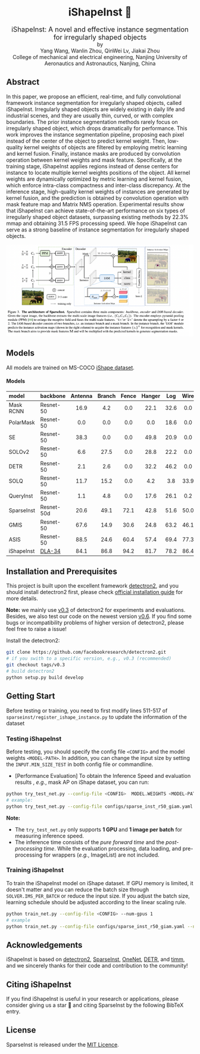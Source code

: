 <div align="center">
<h1>iShapeInst &#128640;</h1>
<span><font size="4", >iShapeInst: A novel and effective instance segmentation for irregularly shaped objects</font></span>
</br>
by
<br>
Yang Wang, Wanlin Zhou, QinWei Lv, Jiakai Zhou
<br>
College of mechanical and electrical engineering, Nanjing University of Aeronautics and Astronautics, Nanjing, China
</br>
</div>

## Abstract

In this paper, we propose an efficient, real-time, and fully convolutional framework instance segmentation for irregularly shaped objects, called iShapeInst. Irregularly shaped objects are widely existing in daily life and industrial scenes, and they are usually thin, curved, or with complex boundaries. The
prior instance segmentation methods rarely focus on irregularly shaped object, which drops dramatically for performance. This work improves the instance segmentation pipeline, proposing each pixel instead of the center of the object to predict kernel weight. Then, low-quality kernel weights of objects are filtered by employing metric learning and kernel fusion. Finally, instance masks are produced by convolution operation between kernel weights and mask feature. Specifically, at the training stage, iShapeInst applies regions instead of dense centers for instance to locate multiple kernel weights positions of the object. All kernel weights are dynamically optimized by metric learning and kernel fusion, which enforce intra-class compactness and inter-class discrepancy. At the inference stage, high-quality kernel weights of instances are generated by kernel fusion, and the prediction is obtained by convolution operation with mask feature map and Matrix NMS operation. Experimental
results show that iShapeInst can achieve state-of-the-art performance on six types of irregularly shaped object datasets, surpassing existing methods by 22.3% mmap and obtaining 31.5 FPS processing speed. We hope iShapeInst can serve as a strong baseline of instance segmentation for irregularly shaped objects. 

<div align="center">
<img src="resources/ishape.jpg">
</div>


## Models

All models are trained on MS-COCO [iShape dataset](https://ylshare.oss-cn-shanghai.aliyuncs.com/ishape_dataset.tar).

#### Models


| model | backbone | Antenna | Branch | Fence | Hanger | Log | Wire | Average | weights
| :---- | :------  | :---: | :---: | :---: | :---: | :---: | :---: | :---: | :---: |
| Mask RCNN | Resnet-50 | 16.9 | 4.2 | 0.0 | 22.1 | 32.6 | 0.0 | 12.63  | [model](https://pan.baidu.com/s/1GNIPMSmkzWjHE2g8rmuKYA?pwd=hj7d ) |
| PolarMask | Resnet-50 | 0.0 | 0.0 | 0.0 | 0.0 | 18.6 | 0.0 | 3.10  | model |
| SE | Resnet-50 | 38.3 | 0.0 | 0.0 | 49.8 | 20.9 | 0.0 | 18.17  | model |
| SOLOv2 | Resnet-50 | 6.6 | 27.5 | 0.0 | 28.8 | 22.2 | 0.0 | 14.07  | [model]() |
| DETR | Resnet-50 | 2.1 | 2.6 | 0.0 | 32.2 | 46.2 | 0.0 | 13.85  | [model] |
| SOLQ | Resnet-50 | 11.7 | 15.2 | 0.0 | 4.2 | 3.8 | 33.9 | 26.82 | [model]() |
| QueryInst | Resnet-50 | 1.1 | 4.8 | 0.0 | 17.6 | 26.1 | 0.2 | 8.30  | [model]() |
| SparseInst | Resnet-50d | 20.6 | 49.1 | 72.1 | 42.8 | 51.6 | 50.0 | 47.70  | [model]() |
| GMIS | Resnet-50 | 67.6 | 14.9 | 30.6 | 24.8 | 63.2 | 46.1 | 41.21  | model |
| ASIS | Resnet-50 | 88.5 | 24.6 | 60.4 | 57.4 | 69.4 | 77.3 | 62.93  | model |
| iShapeInst | [DLA-34]() | 84.1 | 86.8 | 94.2 | 81.7 | 78.2 | 86.4 | 85.23  | [model]() |


## Installation and Prerequisites

This project is built upon the excellent framework [detectron2](https://github.com/facebookreseach/detectron2), and you should install detectron2 first, please check [official installation guide](https://detectron2.readthedocs.io/en/latest/tutorials/install.html) for more details.

**Note:** we mainly use [v0.3](https://github.com/facebookresearch/detectron2/tree/v0.3) of detectron2 for experiments and evaluations. Besides, we also test our code on the newest version [v0.6](https://github.com/facebookresearch/detectron2/tree/v0.6). If you find some bugs or incompatibility problems of higher version of detectron2, please feel free to raise a issue!


Install the detectron2:

```bash
git clone https://github.com/facebookresearch/detectron2.git
# if you swith to a specific version, e.g., v0.3 (recommended)
git checkout tags/v0.3
# build detectron2
python setup.py build develop
```

## Getting Start

Before testing or training, you need to first modify lines 511-517 of `sparseinst/register_ishape_instance.py` to update the information of the dataset

### Testing iShapeInst

Before testing, you should specify the config file `<CONFIG>` and the model weights `<MODEL-PATH>`. In addition, you can change the input size by setting the `INPUT.MIN_SIZE_TEST` in both config file or commandline.

* [Performance Evaluation] To obtain the Inference Speed and evaluation results , *e.g.*, mask AP on iShape dataset, you can run:

```bash
python try_test_net.py --config-file <CONFIG>  MODEL.WEIGHTS <MODEL-PATH>
# example:
python try_test_net.py --config-file configs/sparse_inst_r50_giam.yaml MODEL.WEIGHTS model_final.pth
```

**Note:** 
* The `try_test_net.py` only supports **1 GPU** and **1 image per batch** for measuring inference speed.
* The inference time consists of the *pure forward time* and the *post-processing time*. While the evaluation processing, data loading, and pre-processing for wrappers (*e.g.*, ImageList) are not included.


### Training iShapeInst

To train the iShapeInst model on iShape dataset. If GPU memory is limited, it doesn't matter and you can reduce the batch size through `SOLVER.IMS_PER_BATCH` or reduce the input size. If you adjust the batch size, learning schedule should be adjusted according to the linear scaling rule.

```bash
python train_net.py --config-file <CONFIG> --num-gpus 1 
# example
python train_net.py --config-file configs/sparse_inst_r50_giam.yaml --num-gpus 1
```


## Acknowledgements


iShapeInst is based on [detectron2](https://github.com/facebookresearch/detectron2), [SparseInst](https://github.com/hustvl/SparseInst), [OneNet](https://github.com/PeizeSun/OneNet), [DETR](https://github.com/facebookresearch/detr), and [timm](https://github.com/rwightman/pytorch-image-models), and we sincerely thanks for their code and contribution to the community!


## Citing iShapeInst

If you find iShapeInst is useful in your research or applications, please consider giving us a star &#127775; and citing SparseInst by the following BibTeX entry.


## License

SparseInst is released under the [MIT Licence](LICENSE).
